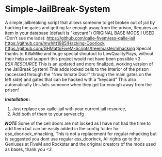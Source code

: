 # Simple-JailBreak-System
A simple jailbreaking script that allows someone to get broken out of jail by hacking the gates and getting far enough away from the prison,  Requires an item in your database (default is "keycard")
ORIGINAL BASE MODS I USED (Don't sue me lads): 
https://github.com/qalle-fivem/esx-qalle-jail  
https://github.com/mwhitt1985/Hacking-Doorlock 
https://github.com/GHMatti/FiveM-Scripts/tree/master/mhacking
Special thanks to KillaMike and huge special shoutout to LowQualityPlays, without their help and support this project would not have been possible <3  
*ESX RESOURCE* This is an updated and more finalized, working version of the JailBreak System! This adds locked cells to the Interior of the prison (accessed through the "New Inmate Door" through the main gates on the left side)  and gates that can be hacked with a "keycard" This also automatically Un-Jails someone when they get far enough away from the prison! 

_**Installation:**_

1. Just replace esx-qalle-jail with your current jail resource, 
2. Add both of them to your server.cfg 

_**NOTE**_ Some of the cell doors are not locked as I have not had the time to add them but can be easily added in the config folder for esx_doorlock_mhacking, This is not a replacement for regular mhacking but is suggested you dont use regular esx_doorlock, All rights go to the Geniuses at FiveM and Rockstar and the original creators of the mods used as bases, thank you <3



